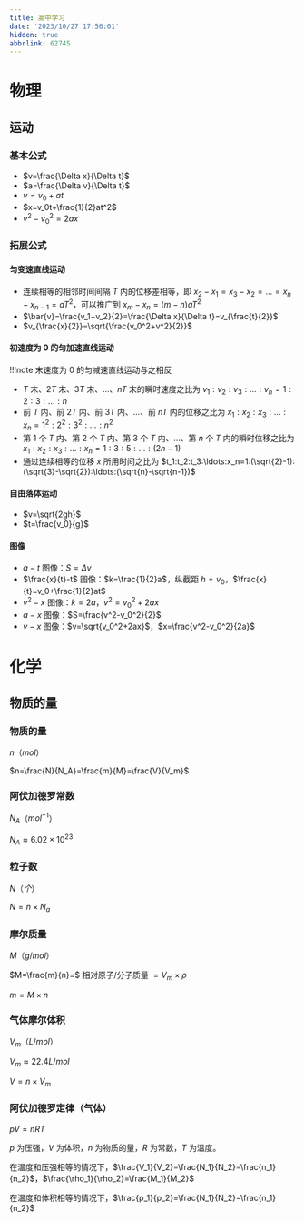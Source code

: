 ```yaml
---
title: 高中学习
date: '2023/10/27 17:56:01'
hidden: true
abbrlink: 62745
---
```


# 物理

## 运动

### 基本公式

 - $v=\frac{\Delta x}{\Delta t}$
 - $a=\frac{\Delta v}{\Delta t}$
 - $v=v_0+at$
 - $x=v_0t+\frac{1}{2}at^2$
 - $v^2-v_0^2=2ax$

### 拓展公式

#### 匀变速直线运动

 - 连续相等的相邻时间间隔 $T$ 内的位移差相等，即 $x_2-x_1=x_3-x_2=\ldots=x_n-x_{n-1}=aT^2$，可以推广到 $x_m-x_n=(m-n)aT^2$
 - $\bar{v}=\frac{v_1+v_2}{2}=\frac{\Delta x}{\Delta t}=v_{\frac{t}{2}}$
 - $v_{\frac{x}{2}}=\sqrt{\frac{v_0^2+v^2}{2}}$

#### 初速度为 0 的匀加速直线运动

!!!note
    末速度为 $0$ 的匀减速直线运动与之相反

 - $T$ 末、$2T$ 末、$3T$ 末、$\ldots$、$nT$ 末的瞬时速度之比为 $v_1:v_2:v_3:\ldots:v_n=1:2:3:\ldots:n$
 - 前 $T$ 内、前 $2T$ 内、前 $3T$ 内、$\ldots$、前 $nT$ 内的位移之比为 $x_1:x_2:x_3:\ldots:x_n=1^2:2^2:3^2:\ldots:n^2$
 - 第 $1$ 个 $T$ 内、第 $2$ 个 $T$ 内、第 $3$ 个 $T$ 内、$\ldots$、第 $n$ 个 $T$ 内的瞬时位移之比为 $x_1:x_2:x_3:\ldots:x_n=1:3:5:\ldots:(2n-1)$
 - 通过连续相等的位移 $x$ 所用时间之比为 $t_1:t_2:t_3:\ldots:x_n=1:(\sqrt{2}-1):(\sqrt{3}-\sqrt{2}):\ldots:(\sqrt{n}-\sqrt{n-1})$

#### 自由落体运动

 - $v=\sqrt{2gh}$
 - $t=\frac{v_0}{g}$

#### 图像

 - $a-t$ 图像：$S=\Delta v$
 - $\frac{x}{t}-t$ 图像：$k=\frac{1}{2}a$，纵截距 $h=v_0$，$\frac{x}{t}=v_0+\frac{1}{2}at$
 - $v^2-x$ 图像：$k=2a$，$v^2=v_0^2+2ax$
 - $a-x$ 图像：$S=\frac{v^2-v_0^2}{2}$
 - $v-x$ 图像：$v=\sqrt{v_0^2+2ax}$，$x=\frac{v^2-v_0^2}{2a}$

# 化学

## 物质的量

### 物质的量
$n$（$mol$）

$n=\frac{N}{N_A}=\frac{m}{M}=\frac{V}{V_m}$

### 阿伏加德罗常数
$N_A$（$mol^{-1}$）

$N_A\approx 6.02\times 10^{23}$

### 粒子数
$N$（$个$）

$N=n \times N_a$

### 摩尔质量
$M$（$g/mol$）

$M=\frac{m}{n}=$ 相对原子/分子质量 $=V_m\times \rho$

$m=M \times n$

### 气体摩尔体积
$V_m$（$L/mol$）

$V_m\approx 22.4L/mol$

$V=n\times V_m$

### 阿伏加德罗定律（**气体**）

$pV=nRT$

$p$ 为压强，$V$ 为体积，$n$ 为物质的量，$R$ 为常数，$T$ 为温度。

在温度和压强相等的情况下，$\frac{V_1}{V_2}=\frac{N_1}{N_2}=\frac{n_1}{n_2}$，$\frac{\rho_1}{\rho_2}=\frac{M_1}{M_2}$

在温度和体积相等的情况下，$\frac{p_1}{p_2}=\frac{N_1}{N_2}=\frac{n_1}{n_2}$